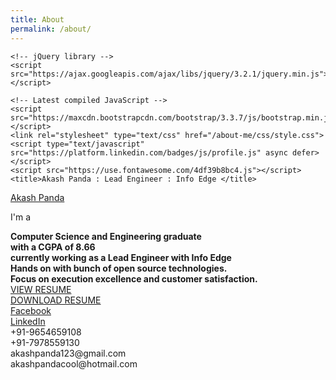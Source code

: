 ```yaml
---
title: About
permalink: /about/
---
```

<html>
<head>
	<!-- Latest compiled and minified CSS -->
	<link rel="stylesheet" href="https://maxcdn.bootstrapcdn.com/bootstrap/3.3.7/css/bootstrap.min.css">

	<!-- jQuery library -->
	<script src="https://ajax.googleapis.com/ajax/libs/jquery/3.2.1/jquery.min.js"></script>

	<!-- Latest compiled JavaScript -->
	<script src="https://maxcdn.bootstrapcdn.com/bootstrap/3.3.7/js/bootstrap.min.js"></script>
	<link rel="stylesheet" type="text/css" href="/about-me/css/style.css">
	<script type="text/javascript" src="https://platform.linkedin.com/badges/js/profile.js" async defer></script>
	<script src="https://use.fontawesome.com/4df39b8bc4.js"></script>
	<title>Akash Panda : Lead Engineer : Info Edge </title>
</head>
<body>
<div class="row">
<div class="LI-profile-badge col-sm-2"  data-version="v1" data-size="large" data-locale="en_US" data-type="horizontal" data-theme="dark" data-vanity="akashpanda"><a class="LI-simple-link" href='https://in.linkedin.com/in/akashpanda?trk=profile-badge'>Akash Panda</a></div>
<div class="col-sm-10" id="animatedMe">
<p>I'm a</p>
<b>
  <span1>
    Computer Science and Engineering graduate<br /> 
    with a CGPA of 8.66<br />
    currently working as a Lead Engineer with Info Edge<br />
    Hands on with bunch of open source technologies.<br />
    Focus on execution excellence and customer satisfaction.
    </span1>
</b>
</div>
</div>
<div class="row tilesContainer">
	<a target="_blank" href="/about-me/resume.html"><div class="col-md-6 tiles color1">VIEW RESUME</div></a>
	<a target="_blank" href="/about-me/downloads/Akash_Panda_LE_NITAgartala.pdf"><div class="col-md-6 tiles color2">DOWNLOAD RESUME</div></a>
</div>
<div class="row tilesContainer">
	<a target="_blank" href="https://www.facebook.com/akashpanda123"><div class="col-md-6 tiles color3"> <i class="fa fa-facebook-square" aria-hidden="true"></i>
 Facebook</div></a>
	<a target="_blank" href="https://www.linkedin.com/in/akashpanda/"><div class="col-md-6 tiles color4"><i class="fa fa-linkedin-square" aria-hidden="true"></i> LinkedIn</div></a>
</div>
<div class="row contactMe">	
	<div class="row">
		<div class="col-md-6 contactMeTiles">
			<i class="fa fa-mobile" aria-hidden="true"></i> <i class="fa fa-whatsapp" aria-hidden="true"></i>
 +91-9654659108 <br />
			<i class="fa fa-mobile" aria-hidden="true"></i> +91-7978559130
		</div>
		<div class="col-md-6 contactMeTiles">
			<i class="fa fa-telegram" aria-hidden="true"></i> akashpanda123@gmail.com <br />
			<i class="fa fa-telegram" aria-hidden="true"></i> akashpandacool@hotmail.com	
		</div>
	</div>
</div>
</body>
</html>
